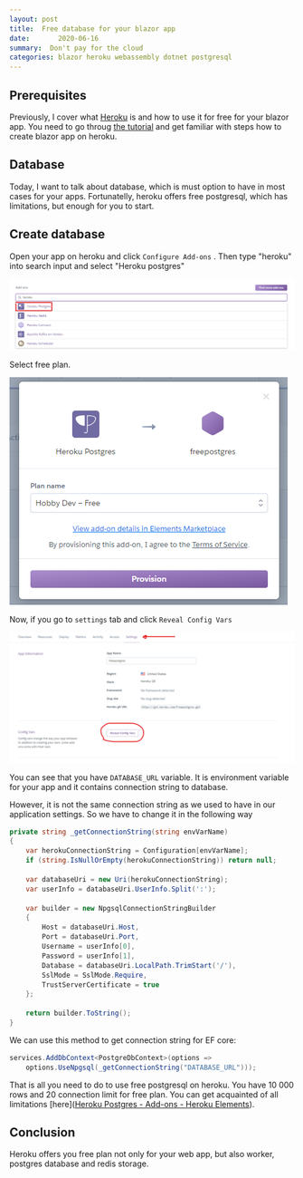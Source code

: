 ```yaml
---
layout: post
title:  Free database for your blazor app
date:       2020-06-16
summary:  Don't pay for the cloud
categories: blazor heroku webassembly dotnet postgresql
---
```


## Prerequisites

Previously, I cover what [Heroku](https://www.heroku.com/home) is and how to use it for free for your blazor app. 
You need to go throug [the tutorial](https://nightbaker.github.io/blazor/heroku/webassembly/dotnet/2019/12/12/heroku-blazor/) and get familiar with steps how to create blazor app on heroku.

## Database

Today, I want to talk about database, which is must option to have in most cases for your apps. Fortunatelly, heroku offers free postgresql, which has limitations, but enough for you to start.

## Create database

Open your app on heroku and click `Configure Add-ons` . Then type "heroku" into search input and select "Heroku postgres"

![2020-06-16-10-22-11-image.png](https://raw.githubusercontent.com/nightBaker/nightBaker.github.io/master/2020/06/16-10-23-06-2020-06-16-10-22-11-image.png)

Select free plan.

![2020-06-16-10-26-01-image.png](https://raw.githubusercontent.com/nightBaker/nightBaker.github.io/master/2020/06/16-10-26-11-2020-06-16-10-26-01-image.png)

Now, if you go to `settings` tab and click `Reveal Config Vars`

![2020-06-16-10-45-30-image.png](https://raw.githubusercontent.com/nightBaker/nightBaker.github.io/master/2020/06/16-10-45-57-2020-06-16-10-45-30-image.png)

You can see that you have `DATABASE_URL`  variable. It is environment variable for your app and it contains connection string to database.

However, it is not the same connection string as we used to have in our application settings. So we have to change it in the following way 

```csharp
private string _getConnectionString(string envVarName)
{
    var herokuConnectionString = Configuration[envVarName];
    if (string.IsNullOrEmpty(herokuConnectionString)) return null;

    var databaseUri = new Uri(herokuConnectionString);
    var userInfo = databaseUri.UserInfo.Split(':');

    var builder = new NpgsqlConnectionStringBuilder
    {
        Host = databaseUri.Host,
        Port = databaseUri.Port,
        Username = userInfo[0],
        Password = userInfo[1],
        Database = databaseUri.LocalPath.TrimStart('/'),
        SslMode = SslMode.Require,
        TrustServerCertificate = true
    };

    return builder.ToString();
}
```

We can use this method to get connection string for EF core:

```csharp
services.AddDbContext<PostgreDbContext>(options =>
    options.UseNpgsql(_getConnectionString("DATABASE_URL")));
```

That is all you need to do to use free postgresql on heroku. You have 10 000 rows and 20 connection limit for free plan. You can get acquainted of all limitations [here]([Heroku Postgres - Add-ons - Heroku Elements](https://elements.heroku.com/addons/heroku-postgresql)).

## Conclusion

Heroku offers you free plan not only for your web app, but also worker, postgres database and redis storage.
